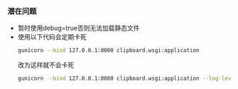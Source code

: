 ### 潜在问题
- 暂时使用debug=true否则无法加载静态文件
- 使用以下代码会定期卡死
    ```bash
    gunicorn --bind 127.0.0.1:8000 clipboard.wsgi:application
    ```
  改为这样就不会卡死
    ```bash
    gunicorn --bind 127.0.0.1:8000 clipboard.wsgi:application --log-level=debug --workers=3 --threads=3 --worker-connections=1000
    ```